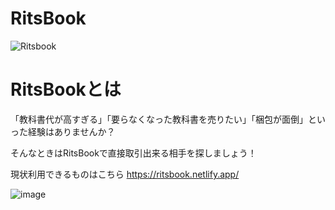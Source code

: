 # RitsBook

![Ritsbook](https://github.com/watnows/RitsBook/assets/85158805/f50223e5-2579-4937-8b48-7bc633f39972)

# RitsBookとは
「教科書代が高すぎる」「要らなくなった教科書を売りたい」「梱包が面倒」といった経験はありませんか？

そんなときはRitsBookで直接取引出来る相手を探しましょう！

現状利用できるものはこちら
https://ritsbook.netlify.app/

![image](https://github.com/watnows/RitsBook/assets/85158805/8dd2aaa0-8e20-4c46-ad4e-ad294bef7f01)
